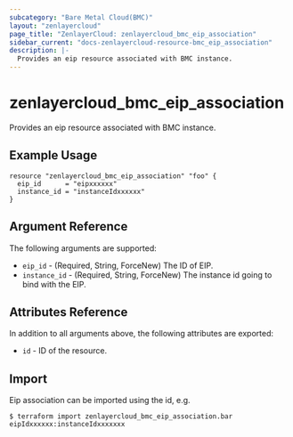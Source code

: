 ```yaml
---
subcategory: "Bare Metal Cloud(BMC)"
layout: "zenlayercloud"
page_title: "ZenlayerCloud: zenlayercloud_bmc_eip_association"
sidebar_current: "docs-zenlayercloud-resource-bmc_eip_association"
description: |-
  Provides an eip resource associated with BMC instance.
---
```


# zenlayercloud_bmc_eip_association

Provides an eip resource associated with BMC instance.

## Example Usage

```hcl
resource "zenlayercloud_bmc_eip_association" "foo" {
  eip_id      = "eipxxxxxx"
  instance_id = "instanceIdxxxxxx"
}
```

## Argument Reference

The following arguments are supported:

* `eip_id` - (Required, String, ForceNew) The ID of EIP.
* `instance_id` - (Required, String, ForceNew) The instance id going to bind with the EIP.

## Attributes Reference

In addition to all arguments above, the following attributes are exported:

* `id` - ID of the resource.



## Import

Eip association can be imported using the id, e.g.

```
$ terraform import zenlayercloud_bmc_eip_association.bar eipIdxxxxxx:instanceIdxxxxxxx
```

